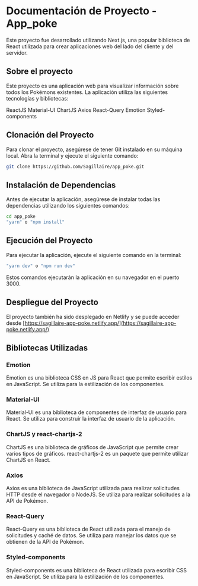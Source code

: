 # Documentación de Proyecto - App_poke
Este proyecto fue desarrollado utilizando Next.js, una popular biblioteca de React utilizada para crear aplicaciones web del lado del cliente y del servidor.

## Sobre el proyecto
Este proyecto es una aplicación web para visualizar información sobre todos los Pokémons existentes. La aplicación utiliza las siguientes tecnologías y bibliotecas:

ReactJS
Material-UI
ChartJS
Axios
React-Query
Emotion
Styled-components

## Clonación del Proyecto
Para clonar el proyecto, asegúrese de tener Git instalado en su máquina local. Abra la terminal y ejecute el siguiente comando:

```bash
git clone https://github.com/Sagillaire/app_poke.git
```

## Instalación de Dependencias
Antes de ejecutar la aplicación, asegúrese de instalar todas las dependencias utilizando los siguientes comandos:
```bash
cd app_poke
"yarn" o "npm install"
```

## Ejecución del Proyecto
Para ejecutar la aplicación, ejecute el siguiente comando en la terminal:
```bash
"yarn dev" o "npm run dev"
```
Estos comandos ejecutarán la aplicación en su navegador en el puerto 3000.

## Despliegue del Proyecto
El proyecto también ha sido desplegado en Netlify y se puede acceder desde [https://sagillaire-app-poke.netlify.app/](https://sagillaire-app-poke.netlify.app/)

## Bibliotecas Utilizadas
### Emotion
Emotion es una biblioteca CSS en JS para React que permite escribir estilos en JavaScript. Se utiliza para la estilización de los componentes.

### Material-UI
Material-UI es una biblioteca de componentes de interfaz de usuario para React. Se utiliza para construir la interfaz de usuario de la aplicación.

### ChartJS y react-chartjs-2
ChartJS es una biblioteca de gráficos de JavaScript que permite crear varios tipos de gráficos. react-chartjs-2 es un paquete que permite utilizar ChartJS en React.

### Axios
Axios es una biblioteca de JavaScript utilizada para realizar solicitudes HTTP desde el navegador o NodeJS. Se utiliza para realizar solicitudes a la API de Pokémon.

### React-Query
React-Query es una biblioteca de React utilizada para el manejo de solicitudes y caché de datos. Se utiliza para manejar los datos que se obtienen de la API de Pokémon.

### Styled-components
Styled-components es una biblioteca de React utilizada para escribir CSS en JavaScript. Se utiliza para la estilización de los componentes.
